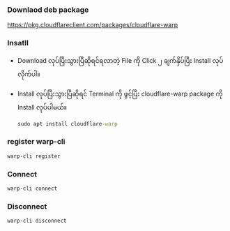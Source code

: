 
### Downlaod deb package
https://pkg.cloudflareclient.com/packages/cloudflare-warp




### Insatll 
- Download လုပ်ပြီးသွားပြီဆိုရင်ရလာတဲ့ File ကို Click ၂ ချက်နှိပ်ပြီး Install လုပ်လိုက်ပါ။

- Install လုပ်ပြီးသွားပြီဆိုရင် Terminal ကို ဖွင့်ပြီး cloudflare-warp package ကို Install လုပ်ပါမယ်။ 

  ```cmd
  sudo apt install cloudflare-warp
  ```

  
### register warp-cli 
```cmd
warp-cli register
```



### Connect

```cmd	
warp-cli connect
```



### Disconnect

```cmd
warp-cli disconnect
```

